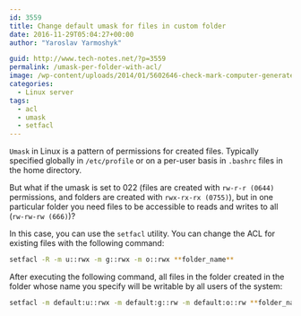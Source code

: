 ```yaml
---
id: 3559
title: Change default umask for files in custom folder
date: 2016-11-29T05:04:27+00:00
author: "Yaroslav Yarmoshyk"

guid: http://www.tech-notes.net/?p=3559
permalink: /umask-per-folder-with-acl/
image: /wp-content/uploads/2014/01/5602646-check-mark-computer-generated-illustration-for-disign.jpg
categories:
  - Linux server
tags:
  - acl
  - umask
  - setfacl
---
```

`Umask` in Linux is a pattern of permissions for created files. Typically specified globally in `/etc/profile` or on a per-user basis in `.bashrc` files in the home directory.

But what if the umask is set to 022 (files are created with `rw-r-r (0644)` permissions, and folders are created with `rwx-rx-rx (0755)`), but in one particular folder you need files to be accessible to reads and writes to all (`rw-rw-rw (666)`)?

In this case, you can use the `setfacl` utility. You can change the ACL for existing files with the following command:
```bash
setfacl -R -m u::rwx -m g::rwx -m o::rwx **folder_name**
```

After executing the following command, all files in the folder created in the folder whose name you specify will be writable by all users of the system:
```bash
setfacl -m default:u::rwx -m default:g::rw -m default:o::rw **folder_name**
```